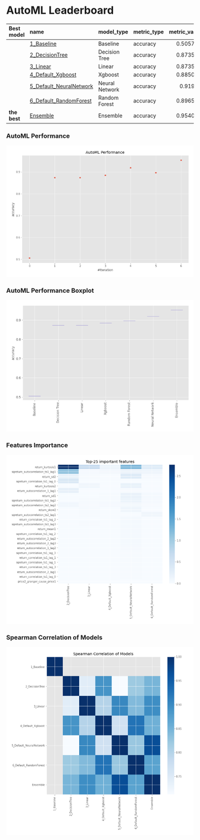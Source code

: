# AutoML Leaderboard

| Best model   | name                                                         | model_type     | metric_type   |   metric_value |   train_time |
|:-------------|:-------------------------------------------------------------|:---------------|:--------------|---------------:|-------------:|
|              | [1_Baseline](1_Baseline/README.md)                           | Baseline       | accuracy      |       0.505747 |         0.95 |
|              | [2_DecisionTree](2_DecisionTree/README.md)                   | Decision Tree  | accuracy      |       0.873563 |         5.78 |
|              | [3_Linear](3_Linear/README.md)                               | Linear         | accuracy      |       0.873563 |         4.89 |
|              | [4_Default_Xgboost](4_Default_Xgboost/README.md)             | Xgboost        | accuracy      |       0.885057 |         5.43 |
|              | [5_Default_NeuralNetwork](5_Default_NeuralNetwork/README.md) | Neural Network | accuracy      |       0.91954  |         3.19 |
|              | [6_Default_RandomForest](6_Default_RandomForest/README.md)   | Random Forest  | accuracy      |       0.896552 |         8.17 |
| **the best** | [Ensemble](Ensemble/README.md)                               | Ensemble       | accuracy      |       0.954023 |         0.33 |

### AutoML Performance
![AutoML Performance](ldb_performance.png)

### AutoML Performance Boxplot
![AutoML Performance Boxplot](ldb_performance_boxplot.png)

### Features Importance
![features importance across models](features_heatmap.png)



### Spearman Correlation of Models
![models spearman correlation](correlation_heatmap.png)

